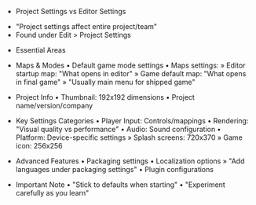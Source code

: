 * Project Settings vs Editor Settings
 - "Project settings affect entire project/team"
 - Found under Edit > Project Settings

* Essential Areas
 - Maps & Modes
   • Default game mode settings
   • Maps settings:
     » Editor startup map: "What opens in editor"
     » Game default map: "What opens in final game"
     » "Usually main menu for shipped game"
       
 - Project Info
   • Thumbnail: 192x192 dimensions
   • Project name/version/company
   
 - Key Settings Categories
   • Player Input: Controls/mappings
   • Rendering: "Visual quality vs performance"
   • Audio: Sound configuration
   • Platform: Device-specific settings
     » Splash screens: 720x370
     » Game icon: 256x256
   
 - Advanced Features
   • Packaging settings
   • Localization options
     » "Add languages under packaging settings"
   • Plugin configurations
   
 - Important Note
   • "Stick to defaults when starting"
   • "Experiment carefully as you learn"